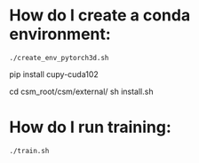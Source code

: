 # How do I create a conda environment:

```shell
./create_env_pytorch3d.sh
```

pip install cupy-cuda102

cd csm_root/csm/external/
sh install.sh

# How do I run training:

```shell
./train.sh
```

